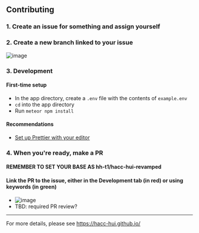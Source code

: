 
## Contributing

### 1. Create an issue for something and assign yourself

### 2. Create a new branch linked to your issue
![image](https://github.com/hh-t1/hacc-hui-revamped/assets/56942091/a92b72d9-6726-4705-9035-b4b92d9e3d79)

### 3. Development

#### First-time setup
- In the app directory, create a `.env` file with the contents of `example.env`
- `cd` into the app directory
- Run `meteor npm install`

#### Recommendations
- [Set up Prettier with your editor](https://prettier.io/docs/en/install#set-up-your-editor)

### 4. When you're ready, make a PR

#### REMEMBER TO SET YOUR BASE AS hh-t1/hacc-hui-revamped

#### Link the PR to the issue, either in the Development tab (in red) or using keywords (in green)
- ![image](https://github.com/hh-t1/hacc-hui-revamped/assets/56942091/73384c09-ac98-4aa5-97b6-4b88fd3af341)
- TBD: required PR review?

---

For more details, please see https://hacc-hui.github.io/
